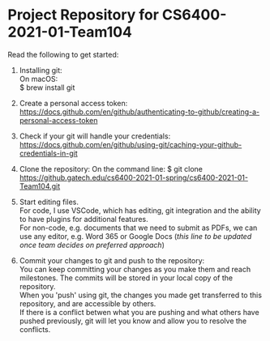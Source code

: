 # Project Repository for CS6400-2021-01-Team104

Read the following to get started:

1. Installing git:  
    On macOS:  
        $ brew install git  

2. Create a personal access token:  
    https://docs.github.com/en/github/authenticating-to-github/creating-a-personal-access-token

3. Check if your git will handle your credentials:  
    https://docs.github.com/en/github/using-git/caching-your-github-credentials-in-git

4. Clone the repository:
    On the command line:
        $ git clone https://github.gatech.edu/cs6400-2021-01-spring/cs6400-2021-01-Team104.git

5. Start editing files.  
    For code, I use VSCode, which has editing, git integration and the ability to have plugins for additional features.  
    For non-code, e.g. documents that we need to submit as PDFs, we can use any editor, e.g. Word 365 or Google Docs (*this line to be updated once team decides on preferred approach*)  

6. Commit your changes to git and push to the repository:  
    You can keep committing your changes as you make them and reach milestones. The commits will be stored in your local copy of the repository.  
    When you 'push' using git, the changes you made get transferred to this repository, and are accessible by others.  
    If there is a conflict betwen what you are pushing and what others have pushed previously, git will let you know and allow you to resolve the conflicts.  
